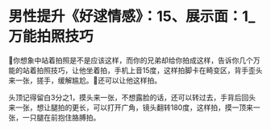 # 男性提升《好逑情感》：15、展示面：1_万能拍照技巧

🎼你想象中站着拍照是不是应该这样，而你的兄弟却给你拍成这样，告诉你几个万能的站着拍照技巧，让他坐着拍，手机上音15度，这样拍脚卡在畸变区，背手歪头来一张，搓手，缓解尴尬。🎼还可以让他这样拍。

头顶记得留白3分之1，摸头来一张，不想露脸的话，还可以转过去，手背后回头来一张，想让腿拍的更长，可以打开广角，镜头翻转180度，这样拍，摸一顶来一张，一只腿在前抱住胳膊拍。

